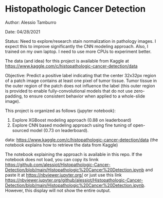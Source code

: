 # Histopathologic Cancer Detection

Author: Alessio Tamburro

Date: 04/28/2021

Status: Need to explore/research stain normalization in pathology images. I expect this to improve significantly the CNN modeling approach. Also, I trained on my own laptop. I need to use more CPUs to experiment better.

The data (and idea) for this project is available from Kaggle at https://www.kaggle.com/c/histopathologic-cancer-detection/data

Objective:
Predict a positive label indicating that the center 32x32px region of a patch image contains at least one pixel of tumor tissue. Tumor tissue in the outer region of the patch does not influence the label (this outer region is provided to enable fully-convolutional models that do not use zero-padding, to ensure consistent behavior when applied to a whole-slide image).

This project is organized as follows (jupyter notebook): 
1. Explore XGBoost modeling approach (0.88 on leaderboard)
2. Explore CNN based modeling approach using fine tuning of open-sourced model (0.73 on leaderboard).

data: https://www.kaggle.com/c/histopathologic-cancer-detection/data (the notebook explains how to retrieve the data from Kaggle)

The notebook explaining the approach is available in this repo. If the notebook does not load, you can copy its linnk
https://github.com/alessiot/Histopathologic-Cancer-Detection/blob/main/Histopathologic%20Cancer%20Detection.ipynb and paste it at https://nbviewer.jupyter.org/ or just use this link https://nbviewer.jupyter.org/github/alessiot/Histopathologic-Cancer-Detection/blob/main/Histopathologic%20Cancer%20Detection.ipynb. However, this display will not show the entire output.

